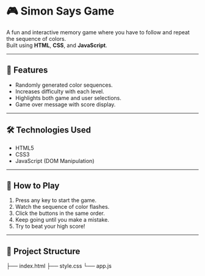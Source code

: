 # 🎮 Simon Says Game

A fun and interactive memory game where you have to follow and repeat the sequence of colors.  
Built using **HTML**, **CSS**, and **JavaScript**.

---

## 🚀 Features
- Randomly generated color sequences.
- Increases difficulty with each level.
- Highlights both game and user selections.
- Game over message with score display.

---

## 🛠️ Technologies Used
- HTML5
- CSS3
- JavaScript (DOM Manipulation)

---

## 🎯 How to Play
1. Press any key to start the game.
2. Watch the sequence of color flashes.
3. Click the buttons in the same order.
4. Keep going until you make a mistake.
5. Try to beat your high score!

---

## 📂 Project Structure
├── index.html
├── style.css
└── app.js
